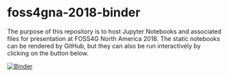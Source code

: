 # foss4gna-2018-binder

The purpose of this repository is to host Jupyter Notebooks and associated
files for presentation at FOSS4G North America 2018. The static notebooks can
be rendered by GitHub, but they can also be run interactively by clicking on
the button below.

[![Binder](https://mybinder.org/badge.svg)](https://mybinder.org/v2/gh/chambbj/foss4gna-2018-binder/master)
